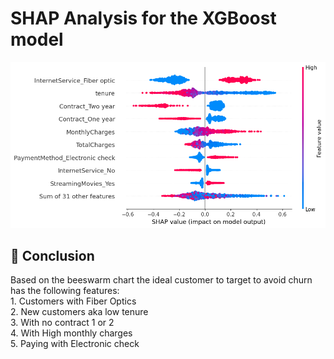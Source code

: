 # SHAP Analysis for the XGBoost model

![Feature Importance](beeswarm.png)

## 📌 Conclusion
Based on the beeswarm chart the ideal customer to target to avoid churn has the following features:  
    1. Customers with Fiber Optics  
    2. New customers aka low tenure  
    3. With no contract 1 or 2  
    4. With High monthly charges  
    5. Paying with Electronic check  



